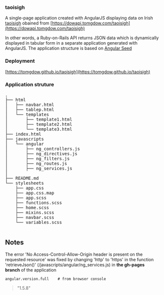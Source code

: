 
### taoisigh

A single-page application created with AngularJS displaying data on Irish [taoisigh](https://en.wikipedia.org/wiki/Taoiseach) obained from [https://dowapi.tomgdow.com/taoisigh](https://dowapi.tomgdow.com/taoisigh)

In other words, a Ruby-on-Rails API returns JSON data which is dynamically displayed in tabular form in a separate application generated with AngularJS. The application structure is based on [Angular Seed](https://github.com/angular/angular-seed)

### Deployment

[https://tomgdow.github.io/taoisigh](https://tomgdow.github.io/taoisigh)

### Application struture 

<pre>
.
├── html
│   ├── navbar.html
│   ├── tablep.html
│   └── templates
│       ├── template1.html
│       ├── template2.html
│       └── template3.html
├── index.html
├── javascripts
│   └── angular
│       ├── ng_controllers.js
│       ├── ng_directives.js
│       ├── ng_filters.js
│       ├── ng_routes.js
│       ├── ng_services.js
│       
├── README.md
└── stylesheets
    ├── app.css
    ├── app.css.map
    ├── app.scss
    ├── functions.scss
    ├── home.scss
    ├── mixins.scss
    ├── navbar.scss
    └── variables.scss

</pre>
## Notes

The error 'No Access-Control-Allow-Origin header is present on the requested resource' was 
fixed by changing 'http' to 'https' in the function 'retrieveJson()'
(/javascripts/angular/ng_services.js) in **the gh-pages branch** of the application

    angular.version.full    # from browser console
>"1.5.8"

